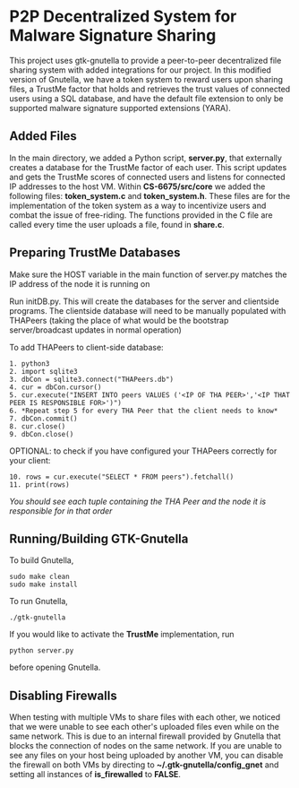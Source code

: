 # P2P Decentralized System for Malware Signature Sharing
This project uses gtk-gnutella to provide a peer-to-peer decentralized file sharing system with added integrations for our project. In this modified version of Gnutella, we have a token system to reward users upon sharing files, a TrustMe factor that holds and retrieves the trust values of connected users using a SQL database, and have the default file extension to only be supported malware signature supported extensions (YARA).

## Added Files

In the main directory, we added a Python script, **server.py**, that externally creates a database for the TrustMe factor of each user. This script updates and gets the TrustMe scores of connected users and listens for connected IP addresses to the host VM. Within **CS-6675/src/core** we added the following files: **token_system.c** and **token_system.h**. These files are for the implementation of the token system as a way to incentivize users and combat the issue of free-riding. The functions provided in the C file are called every time the user uploads a file, found in **share.c**.

## Preparing TrustMe Databases 

Make sure the HOST variable in the main function of server.py matches the IP address of the node it is running on

Run initDB.py. This will create the databases for the server and clientside programs. The clientside database will need to be manually populated with THAPeers (taking the place of what would be the bootstrap server/broadcast updates in normal operation)

To add THAPeers to client-side database:

    1. python3
    2. import sqlite3
    3. dbCon = sqlite3.connect("THAPeers.db")
    4. cur = dbCon.cursor()
    5. cur.execute("INSERT INTO peers VALUES ('<IP OF THA PEER>','<IP THAT PEER IS RESPONSIBLE FOR>')")
    6. *Repeat step 5 for every THA Peer that the client needs to know*
    7. dbCon.commit()
    8. cur.close()
    9. dbCon.close()

OPTIONAL: to check if you have configured your THAPeers correctly for your client:

    10. rows = cur.execute("SELECT * FROM peers").fetchall()
    11. print(rows)

*You should see each tuple containing the THA Peer and the node it is responsible for in that order*
    

## Running/Building GTK-Gnutella

To build Gnutella,

    sudo make clean
    sudo make install
To run Gnutella,

    ./gtk-gnutella
If you would like to activate the **TrustMe** implementation, run

    python server.py
before opening Gnutella.

## Disabling Firewalls
When testing with multiple VMs to share files with each other, we noticed that we were unable to see each other's uploaded files even while on the same network. This is due to an internal firewall provided by Gnutella that blocks the connection of nodes on the same network. If you are unable to see any files on your host being uploaded by another VM, you can disable the firewall on both VMs by directing to **~/.gtk-gnutella/config_gnet** and setting all instances of **is_firewalled** to **FALSE**.
